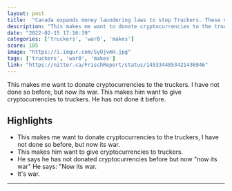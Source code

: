 ```yaml
---
layout: post
title:  "Canada expands money laundering laws to stop Truckers. These new changes effectively criminalizes the act of sending money to the truckers, whether it's via Bitcoin, CashApp or GoFundMe."
description: "This makes me want to donate cryptocurrencies to the truckers. I have not done so before, but now its war.  This makes him want to give cryptocurrencies to truckers. He has not done it before."
date: "2022-02-15 17:16:39"
categories: ['truckers', 'war0', 'makes']
score: 185
image: "https://i.imgur.com/SyUjvmH.jpg"
tags: ['truckers', 'war0', 'makes']
link: "https://nitter.ca/FrischReport/status/1493344853421436946"
---
```


This makes me want to donate cryptocurrencies to the truckers. I have not done so before, but now its war.  This makes him want to give cryptocurrencies to truckers. He has not done it before.

## Highlights

- This makes me want to donate cryptocurrencies to the truckers, I have not done so before, but now its war.
- This makes him want to give cryptocurrencies to truckers.
- He says he has not donated cryptocurrencies before but now "now its war" He says: "Now its war.
- It's war.

---
